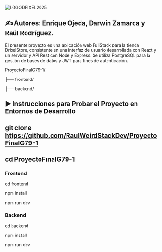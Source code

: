 ![LOGODRIXEL2025](https://github.com/user-attachments/assets/14e27a51-ea05-421e-902d-f29dd703e550)


## ✍️ Autores: Enrique Ojeda, Darwin Zamarca y Raúl Rodríguez.

El presente proyecto es una aplicación web FullStack para la tienda DrixelStore, consistente en una interfaz de usuario desarrollada con React y un servidor y API Rest con Node y Express. Se utiliza PostgreSQL para la gestión de bases de datos y JWT para fines de autenticación. 

ProyectoFinalG79-1/

├── frontend/

├── backend/


## ▶️ Instrucciones para Probar el Proyecto en Entornos de Desarrollo

## git clone https://github.com/RaulWeirdStackDev/ProyectoFinalG79-1
## cd ProyectoFinalG79-1

### Frontend
cd frontend

npm install

npm run dev

### Backend
cd backend

npm install

npm run dev 
